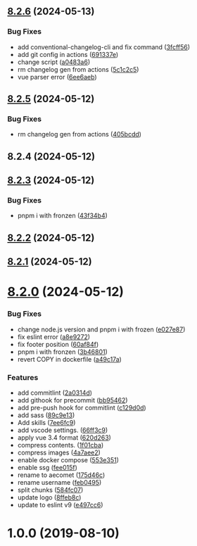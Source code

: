 ## [8.2.6](https://github.com/aecomet/aecomet.github.io/compare/8.2.3...8.2.6) (2024-05-13)


### Bug Fixes

* add conventional-changelog-cli and fix command ([3fcff56](https://github.com/aecomet/aecomet.github.io/commit/3fcff562f8f870ca1623993b937482addc15fb68))
* add git config in actions ([691337e](https://github.com/aecomet/aecomet.github.io/commit/691337e2a06b502df43a13586539776670656c92))
* change script ([a0483a6](https://github.com/aecomet/aecomet.github.io/commit/a0483a619cc2f78d2d9ca20f83b957057eb67058))
* rm changelog gen from actions ([5c1c2c5](https://github.com/aecomet/aecomet.github.io/commit/5c1c2c5ac476d06a0974ddb5933126ac7e4117e0))
* vue parser error ([6ee6aeb](https://github.com/aecomet/aecomet.github.io/commit/6ee6aeb07d2a9170d300dd1d760c91c276904fc2))



## [8.2.5](https://github.com/aecomet/aecomet.github.io/compare/8.2.4...8.2.5) (2024-05-12)


### Bug Fixes

* rm changelog gen from actions ([405bcdd](https://github.com/aecomet/aecomet.github.io/commit/405bcddfad0e4cf74ada2df9c20cd1d393fe6501))


## 8.2.4 (2024-05-12)



## [8.2.3](https://github.com/aecomet/aecomet.github.io/compare/8.2.1...8.2.3) (2024-05-12)


### Bug Fixes

* pnpm i with fronzen ([43f34b4](https://github.com/aecomet/aecomet.github.io/commit/43f34b47777369be71130a195193666e7df6c4f3))



## [8.2.2](https://github.com/aecomet/aecomet.github.io/compare/8.2.1...8.2.2) (2024-05-12)



## [8.2.1](https://github.com/aecomet/aecomet.github.io/compare/8.2.0...8.2.1) (2024-05-12)



# [8.2.0](https://github.com/aecomet/aecomet.github.io/compare/1.0.0...8.2.0) (2024-05-12)

### Bug Fixes

- change node.js version and pnpm i with frozen ([e027e87](https://github.com/aecomet/aecomet.github.io/commit/e027e87eed3374c29c3406dbbf430e41548c33f5))
- fix eslint error ([a8e9272](https://github.com/aecomet/aecomet.github.io/commit/a8e92726165bafb3d548b8aefe6cca7760f10b10))
- fix footer position ([60af84f](https://github.com/aecomet/aecomet.github.io/commit/60af84faa81abe402d5e086775bcc35a90964782))
- pnpm i with fronzen ([3b46801](https://github.com/aecomet/aecomet.github.io/commit/3b468016fc6f101c70f6baa630121d6871f9cfe6))
- revert COPY in dockerfile ([a49c17a](https://github.com/aecomet/aecomet.github.io/commit/a49c17ad411a7dc1edaad8327a7e00573bb7262a))

### Features

- add commitlint ([2a0314d](https://github.com/aecomet/aecomet.github.io/commit/2a0314d5931c98205b425719a3aa157e62934a2c))
- add githook for precommit ([bb95462](https://github.com/aecomet/aecomet.github.io/commit/bb954625cc16eb249eddfbd61c5c62a13f594776))
- add pre-push hook for commitlint ([c129d0d](https://github.com/aecomet/aecomet.github.io/commit/c129d0d17071da9bfe16466406a2742d998b5566))
- add sass ([89c9e13](https://github.com/aecomet/aecomet.github.io/commit/89c9e13203dd7dd651823982ef286adc058b0ef2))
- Add skills ([7ee6fc9](https://github.com/aecomet/aecomet.github.io/commit/7ee6fc9760a9bc563fe28e03ee9b1fc55a3c0447))
- add vscode settings. ([66ff3c9](https://github.com/aecomet/aecomet.github.io/commit/66ff3c9d3e875306c24ada9a4c624c799ef3fec4))
- apply vue 3.4 format ([620d263](https://github.com/aecomet/aecomet.github.io/commit/620d2634f5b971902921f0e8087f3e0633be9341))
- compress contents. ([1f01cba](https://github.com/aecomet/aecomet.github.io/commit/1f01cba216cef8ced493af2eec43cfb763cf6265))
- compress images ([4a7aee2](https://github.com/aecomet/aecomet.github.io/commit/4a7aee200390368d4fc39d884fa625795738af99))
- enable docker compose ([553e351](https://github.com/aecomet/aecomet.github.io/commit/553e351d7a1111ef6c7395d5dcbde908d357b395))
- enable ssg ([fee015f](https://github.com/aecomet/aecomet.github.io/commit/fee015f969bffe22b5a363e61c0208d6d9f5adc1))
- rename to aecomet ([175d46c](https://github.com/aecomet/aecomet.github.io/commit/175d46c86c1cbe33ffbebae0f41d7e01cf5f7cbb))
- rename username ([feb0495](https://github.com/aecomet/aecomet.github.io/commit/feb0495a6b6003f2a1d7b278c5f324d282e83ded))
- split chunks ([584fc07](https://github.com/aecomet/aecomet.github.io/commit/584fc07456cc60df0d7d83e8fc9bee1f62a0bc5f))
- update logo ([8ffeb8c](https://github.com/aecomet/aecomet.github.io/commit/8ffeb8c40c8c45a37849a0e154a3e0dafe54169f))
- update to eslint v9 ([e497cc6](https://github.com/aecomet/aecomet.github.io/commit/e497cc6a690fc66a1c2b7ca741310e580ab11872))

# 1.0.0 (2019-08-10)

